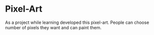 # Pixel-Art
As a project while learning developed this pixel-art. People can choose number of pixels they want and can paint them.
